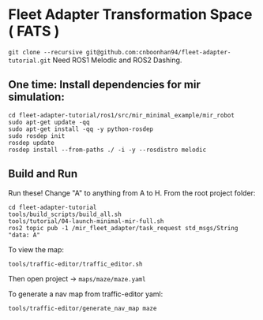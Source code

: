 # Fleet Adapter Transformation Space ( FATS ) 
`git clone --recursive git@github.com:cnboonhan94/fleet-adapter-tutorial.git`
Need ROS1 Melodic and ROS2 Dashing.

## One time: Install dependencies for mir simulation:

```
cd fleet-adapter-tutorial/ros1/src/mir_minimal_example/mir_robot
sudo apt-get update -qq
sudo apt-get install -qq -y python-rosdep
sudo rosdep init
rosdep update
rosdep install --from-paths ./ -i -y --rosdistro melodic

```
## Build and Run
Run these! Change "A" to anything from A to H. From the root project folder:
```
cd fleet-adapter-tutorial
tools/build_scripts/build_all.sh
tools/tutorial/04-launch-minimal-mir-full.sh
ros2 topic pub -1 /mir_fleet_adapter/task_request std_msgs/String "data: A"
```

To view the map:
```
tools/traffic-editor/traffic_editor.sh 

```
Then open project -> `maps/maze/maze.yaml`

To generate a nav map from traffic-editor yaml:
```
tools/traffic-editor/generate_nav_map maze
```
